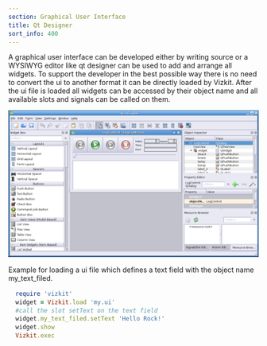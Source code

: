 ```yaml
---
section: Graphical User Interface
title: Qt Designer 
sort_info: 400
---
```


A graphical user interface can be developed either by writing source 
or a WYSIWYG editor like qt designer can be used to add and
arrange all widgets.  To support the developer in the best possible way there
is no need to convert the ui to another format it can be directly loaded by
Vizkit. After the ui file is loaded all widgets can be accessed by their object
name and all available slots and signals can be called on them. 

![Qt Designer](400_qdesigner.png)

Example for loading a ui file which defines a text field with the object
name my_text_filed.

~~~ ruby
  require 'vizkit'
  widget = Vizkit.load 'my.ui'
  #call the slot setText on the text field
  widget.my_text_filed.setText 'Hello Rock!'
  widget.show
  Vizkit.exec 
~~~

